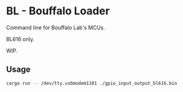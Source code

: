 # BL - Bouffalo Loader

Command line for Bouffalo Lab's MCUs.

BL616 only.

WIP.

## Usage

```bash
cargo run -- /dev/tty.usbmodem1101 ./gpio_input_output_bl616.bin
```
